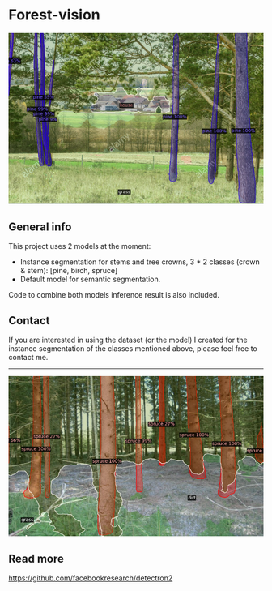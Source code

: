 # Forest-vision

![plot](resources/tree1.png)


## General info
This project uses 2 models at the moment:
* Instance segmentation for stems and tree crowns, 3 * 2 classes (crown & stem): [pine, birch, spruce]
* Default model for semantic segmentation.

Code to combine both models inference result is also included.

## Contact
If you are interested in using the dataset (or the model) I created for the
instance segmentation of the classes mentioned above, please feel free 
to contact me.
<hr>

![plot](resources/tree2.png)

## Read more
https://github.com/facebookresearch/detectron2